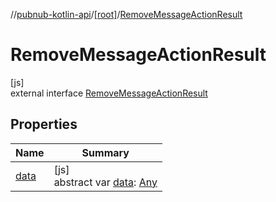 //[pubnub-kotlin-api](../../../index.md)/[[root]](../index.md)/[RemoveMessageActionResult](index.md)

# RemoveMessageActionResult

[js]\
external interface [RemoveMessageActionResult](index.md)

## Properties

| Name | Summary |
|---|---|
| [data](data.md) | [js]<br>abstract var [data](data.md): [Any](https://kotlinlang.org/api/latest/jvm/stdlib/kotlin/-any/index.html) |
